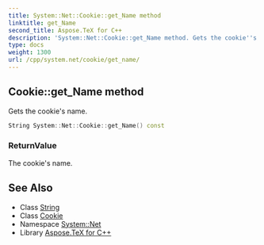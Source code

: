 ```yaml
---
title: System::Net::Cookie::get_Name method
linktitle: get_Name
second_title: Aspose.TeX for C++
description: 'System::Net::Cookie::get_Name method. Gets the cookie''s name in C++.'
type: docs
weight: 1300
url: /cpp/system.net/cookie/get_name/
---
```

## Cookie::get_Name method


Gets the cookie's name.

```cpp
String System::Net::Cookie::get_Name() const
```


### ReturnValue

The cookie's name.

## See Also

* Class [String](../../../system/string/)
* Class [Cookie](../)
* Namespace [System::Net](../../)
* Library [Aspose.TeX for C++](../../../)
